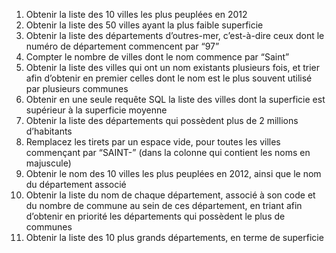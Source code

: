 1. Obtenir la liste des 10 villes les plus peuplées en 2012
2. Obtenir la liste des 50 villes ayant la plus faible superficie
3. Obtenir la liste des départements d’outres-mer, c’est-à-dire ceux dont le numéro de département commencent par “97”
4. Compter le nombre de villes dont le nom commence par “Saint”
5. Obtenir la liste des villes qui ont un nom existants plusieurs fois, et trier afin d’obtenir en premier celles dont le nom est le plus souvent utilisé par plusieurs communes
6. Obtenir en une seule requête SQL la liste des villes dont la superficie est supérieur à la superficie moyenne
7. Obtenir la liste des départements qui possèdent plus de 2 millions d’habitants
8. Remplacez les tirets par un espace vide, pour toutes les villes commençant par “SAINT-” (dans la colonne qui contient les noms en majuscule)
9. Obtenir le nom des 10 villes les plus peuplées en 2012, ainsi que le nom du département associé
10. Obtenir la liste du nom de chaque département, associé à son code et du nombre de commune au sein de ces département, en triant afin d’obtenir en priorité les départements qui possèdent le plus de communes
11. Obtenir la liste des 10 plus grands départements, en terme de superficie
